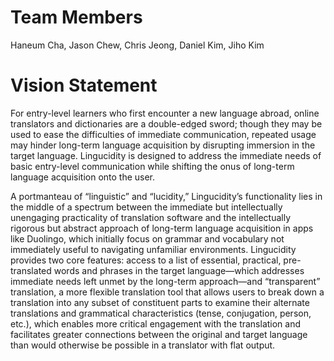 # Team Members
Haneum Cha, Jason Chew, Chris Jeong, Daniel Kim, Jiho Kim
​
# Vision Statement
For entry-level learners who first encounter a new language abroad, online translators and dictionaries are a double-edged sword; though they may be used to ease the difficulties of immediate communication, repeated usage may hinder long-term language acquisition by disrupting immersion in the target language. Lingucidity is designed to address the immediate needs of basic entry-level communication while shifting the onus of long-term language acquisition onto the user.  

A portmanteau of “linguistic” and “lucidity,” Lingucidity’s functionality lies in the middle of a spectrum between the immediate but intellectually unengaging practicality of translation software and the intellectually rigorous but abstract approach of long-term language acquisition in apps like Duolingo, which initially focus on grammar and vocabulary not immediately useful to navigating unfamiliar environments. Lingucidity provides two core features: access to a list of essential, practical, pre-translated words and phrases in the target language—which addresses immediate needs left unmet by the long-term approach—and “transparent” translation, a more flexible translation tool that allows users to break down a translation into any subset of constituent parts to examine their alternate translations and grammatical characteristics (tense, conjugation, person, etc.), which enables more critical engagement with the translation and facilitates greater connections between the original and target language than would otherwise be possible in a translator with flat output.
